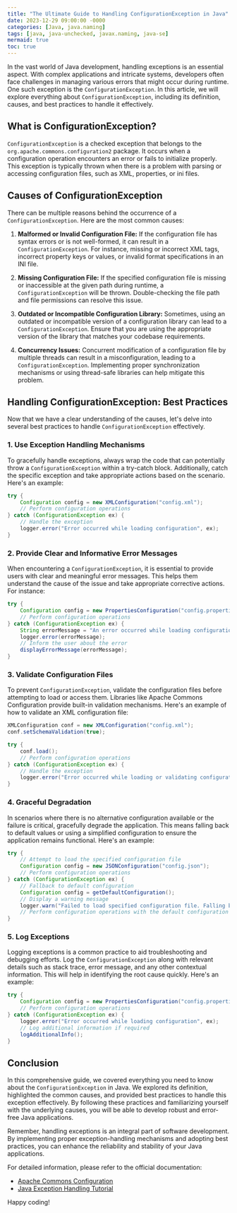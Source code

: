 ```yaml
---
title: "The Ultimate Guide to Handling ConfigurationException in Java"
date: 2023-12-29 09:00:00 -0000
categories: [Java, java.naming]
tags: [java, java-unchecked, javax.naming, java-se]
mermaid: true
toc: true
---
```



In the vast world of Java development, handling exceptions is an essential aspect. With complex applications and intricate systems, developers often face challenges in managing various errors that might occur during runtime. One such exception is the `ConfigurationException`. In this article, we will explore everything about `ConfigurationException`, including its definition, causes, and best practices to handle it effectively.

## What is ConfigurationException?

`ConfigurationException` is a checked exception that belongs to the `org.apache.commons.configuration2` package. It occurs when a configuration operation encounters an error or fails to initialize properly. This exception is typically thrown when there is a problem with parsing or accessing configuration files, such as XML, properties, or ini files.

## Causes of ConfigurationException

There can be multiple reasons behind the occurrence of a `ConfigurationException`. Here are the most common causes:

1. **Malformed or Invalid Configuration File:** If the configuration file has syntax errors or is not well-formed, it can result in a `ConfigurationException`. For instance, missing or incorrect XML tags, incorrect property keys or values, or invalid format specifications in an INI file.

2. **Missing Configuration File:** If the specified configuration file is missing or inaccessible at the given path during runtime, a `ConfigurationException` will be thrown. Double-checking the file path and file permissions can resolve this issue.

3. **Outdated or Incompatible Configuration Library:** Sometimes, using an outdated or incompatible version of a configuration library can lead to a `ConfigurationException`. Ensure that you are using the appropriate version of the library that matches your codebase requirements.

4. **Concurrency Issues:** Concurrent modification of a configuration file by multiple threads can result in a misconfiguration, leading to a `ConfigurationException`. Implementing proper synchronization mechanisms or using thread-safe libraries can help mitigate this problem.

## Handling ConfigurationException: Best Practices

Now that we have a clear understanding of the causes, let's delve into several best practices to handle `ConfigurationException` effectively.

### 1. Use Exception Handling Mechanisms

To gracefully handle exceptions, always wrap the code that can potentially throw a `ConfigurationException` within a try-catch block. Additionally, catch the specific exception and take appropriate actions based on the scenario. Here's an example:

```java
try {
    Configuration config = new XMLConfiguration("config.xml");
    // Perform configuration operations
} catch (ConfigurationException ex) {
    // Handle the exception
    logger.error("Error occurred while loading configuration", ex);
}
```

### 2. Provide Clear and Informative Error Messages

When encountering a `ConfigurationException`, it is essential to provide users with clear and meaningful error messages. This helps them understand the cause of the issue and take appropriate corrective actions. For instance:

```java
try {
    Configuration config = new PropertiesConfiguration("config.properties");
    // Perform configuration operations
} catch (ConfigurationException ex) {
    String errorMessage = "An error occurred while loading configuration: " + ex.getMessage();
    logger.error(errorMessage);
    // Inform the user about the error
    displayErrorMessage(errorMessage);
}
```

### 3. Validate Configuration Files

To prevent `ConfigurationException`, validate the configuration files before attempting to load or access them. Libraries like Apache Commons Configuration provide built-in validation mechanisms. Here's an example of how to validate an XML configuration file:

```java
XMLConfiguration conf = new XMLConfiguration("config.xml");
conf.setSchemaValidation(true);

try {
    conf.load();
    // Perform configuration operations
} catch (ConfigurationException ex) {
    // Handle the exception
    logger.error("Error occurred while loading or validating configuration", ex);
}
```

### 4. Graceful Degradation

In scenarios where there is no alternative configuration available or the failure is critical, gracefully degrade the application. This means falling back to default values or using a simplified configuration to ensure the application remains functional. Here's an example:

```java
try {
    // Attempt to load the specified configuration file
    Configuration config = new JSONConfiguration("config.json");
    // Perform configuration operations
} catch (ConfigurationException ex) {
    // Fallback to default configuration
    Configuration config = getDefaultConfiguration();
    // Display a warning message
    logger.warn("Failed to load specified configuration file. Falling back to default configuration.");
    // Perform configuration operations with the default configuration
}
```

### 5. Log Exceptions

Logging exceptions is a common practice to aid troubleshooting and debugging efforts. Log the `ConfigurationException` along with relevant details such as stack trace, error message, and any other contextual information. This will help in identifying the root cause quickly. Here's an example:

```java
try {
    Configuration config = new PropertiesConfiguration("config.properties");
    // Perform configuration operations
} catch (ConfigurationException ex) {
    logger.error("Error occurred while loading configuration", ex);
    // Log additional information if required
    logAdditionalInfo();
}
```

## Conclusion

In this comprehensive guide, we covered everything you need to know about the `ConfigurationException` in Java. We explored its definition, highlighted the common causes, and provided best practices to handle this exception effectively. By following these practices and familiarizing yourself with the underlying causes, you will be able to develop robust and error-free Java applications.

Remember, handling exceptions is an integral part of software development. By implementing proper exception-handling mechanisms and adopting best practices, you can enhance the reliability and stability of your Java applications.

For detailed information, please refer to the official documentation:

- [Apache Commons Configuration](https://commons.apache.org/proper/commons-configuration/)
- [Java Exception Handling Tutorial](https://docs.oracle.com/javase/tutorial/essential/exceptions/)

Happy coding!